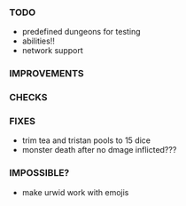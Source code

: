### TODO
- predefined dungeons for testing
- abilities!!
- network support

### IMPROVEMENTS

### CHECKS

### FIXES
- trim tea and tristan pools to 15 dice
- monster death after no dmage inflicted???

### IMPOSSIBLE?
- make urwid work with emojis
